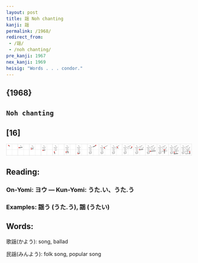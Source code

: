 ```yaml
---
layout: post
title: 謡 Noh chanting
kanji: 謡
permalink: /1968/
redirect_from:
 - /謡/
 - /noh chanting/
pre_kanji: 1967
nex_kanji: 1969
heisig: "Words . . . condor."
---
```


## {1968}

## `Noh chanting`

## [16]

<div class="stroke"><img src="../images/E8ACA1.png" /></div>

## Reading:

### On-Yomi: ヨウ &mdash; Kun-Yomi: うた.い、うた.う

### Examples: 謡う (うた.う), 謡 (うたい)

## Words:

歌謡(かよう): song, ballad

民謡(みんよう): folk song, popular song
